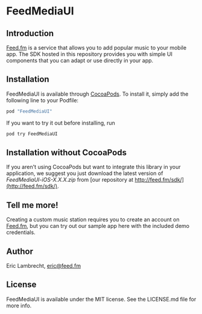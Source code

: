 # FeedMediaUI

<!--
[![CI Status](http://img.shields.io/travis/Eric Lambrecht/FeedMediaUI.svg?style=flat)](https://travis-ci.org/Eric Lambrecht/FeedMediaUI)
[![Version](https://img.shields.io/cocoapods/v/FeedMediaUI.svg?style=flat)](http://cocoapods.org/pods/FeedMediaUI)
[![License](https://img.shields.io/cocoapods/l/FeedMediaUI.svg?style=flat)](http://cocoapods.org/pods/FeedMediaUI)
[![Platform](https://img.shields.io/cocoapods/p/FeedMediaUI.svg?style=flat)](http://cocoapods.org/pods/FeedMediaUI)
-->

## Introduction

[Feed.fm](https://feed.fm/) is a service that allows you to add popular
music to your mobile app. The SDK hosted in this repository provides
you with simple UI components that you can adapt or use directly in your
app.

## Installation

FeedMediaUI is available through [CocoaPods](http://cocoapods.org). To install
it, simply add the following line to your Podfile:

```ruby
pod "FeedMediaUI"
```

If you want to try it out before installing, run

```bash
pod try FeedMediaUI
```

## Installation without CocoaPods

If you aren't using CocoaPods but want to integrate this library in your
application, we suggest you just download the latest version of _FeedMediaUI-iOS-X.X.X.zip_
from [our repository at http://feed.fm/sdk/](http://feed.fm/sdk/).

## Tell me more!

Creating a custom music station requires you to create an account on
[Feed.fm](https://feed.fm), but you can try out our sample app here
with the included demo credentials.

## Author

Eric Lambrecht, eric@feed.fm

## License

FeedMediaUI is available under the MIT license. See the LICENSE.md file for more info.
